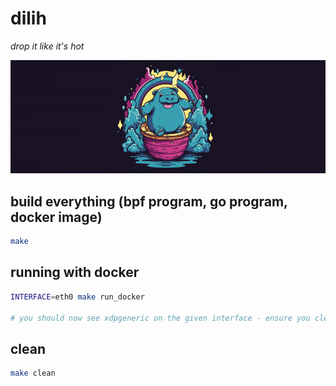 dilih
=====

_drop it like it's hot_

![dilih balancy logo](./media/logo.png "drop it like its hot")

build everything (bpf program, go program, docker image)
--------------------------------------------------------

```sh
make
```

running with docker
-------------------

```sh
INTERFACE=eth0 make run_docker

# you should now see xdpgeneric on the given interface - ensure you clean this up !
```

clean
-----

```sh
make clean
```
